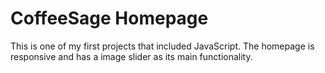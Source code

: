 # CoffeeSage Homepage
 This is one of my first projects that included JavaScript. The homepage is responsive and has a image slider as its main functionality.  